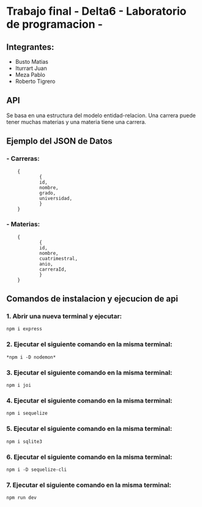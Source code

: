# Trabajo final - Delta6 - Laboratorio de programacion - 

## Integrantes: 
- Busto Matias
- Iturrart Juan
- Meza Pablo
- Roberto Tigrero

## API
Se basa en una estructura del modelo entidad-relacion. Una carrera puede tener muchas materias y una materia tiene una carrera.

## Ejemplo del JSON de Datos
### - Carreras: 
        {
                {
                id,
                nombre,
                grado,
                universidad, 
                }
        }

### - Materias:
        {
                {
                id,
                nombre,
                cuatrimestral,
                anio,
                carreraId,
                }
        }

## Comandos de instalacion y ejecucion de api
### 1. Abrir una nueva terminal y ejecutar:
```
npm i express
```
### 2. Ejecutar el siguiente comando en la misma terminal:
``` 
*npm i -D nodemon*
```
### 3. Ejecutar el siguiente comando en la misma terminal: 
```
npm i joi 
```
### 4. Ejecutar el siguiente comando en la misma terminal:
```
npm i sequelize
```
### 5. Ejecutar el siguiente comando en la misma terminal: 
```
npm i sqlite3
```
### 6. Ejecutar el siguiente comando en la misma terminal: 
```
npm i -D sequelize-cli 
```
### 7. Ejecutar el siguiente comando en la misma terminal:
```
npm run dev
```
